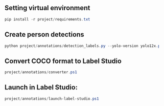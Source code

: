 ## Setting virtual environment
```powershell
pip install -r project/requirements.txt
```

## Create person detections
```powershell
python project/annotations/detection_labels.py --yolo-version yolo12x.pt --files project/dataset/images --output-json project/dataset/coco_annotations.json
```

## Convert COCO format to Label Studio
```powershell
project/annotations/converter.ps1
```

## Launch in Label Studio:
```powershell
project/annotations/launch-label-studio.ps1
```
